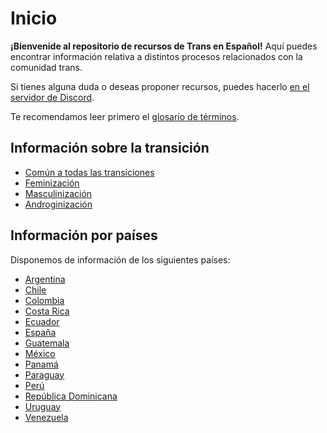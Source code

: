 # Inicio

**¡Bienvenide al repositorio de recursos de Trans en Español!** Aquí puedes encontrar información relativa a distintos procesos relacionados con la comunidad trans.

Si tienes alguna duda o deseas proponer recursos, puedes hacerlo [en el servidor de Discord](https://www.transespdiscord.net/servidor).

Te recomendamos leer primero el [glosario de términos](glosario.md).

## Información sobre la transición

* [Común a todas las transiciones](transicion/informacion-comun.md)
* [Feminización](transicion/feminizacion/feminizacion.md)
* [Masculinización](transicion/masculinizacion/masculinizacion.md)
* [Androginización](transicion/androginizacion/androginizacion.md)


## Información por países

Disponemos de información de los siguientes países:

* [Argentina](paises/argentina/argentina.md)
* [Chile](paises/chile/chile.md)
* [Colombia](paises/colombia/colombia.md)
* [Costa Rica](paises/costa-rica/costa-rica.md)
* [Ecuador](paises/ecuador/ecuador.md)
* [España](paises/espana/espana.md)
* [Guatemala](paises/guatemala/guatemala.md)
* [México](paises/mexico/mexico.md)
* [Panamá](paises/panama/panama.md)
* [Paraguay](paises/paraguay/paraguay.md)
* [Perú](paises/peru/peru.md)
* [República Dominicana](paises/republica-dominicana/republica-dominicana.md)
* [Uruguay](paises/uruguay/uruguay.md)
* [Venezuela](paises/venezuela/venezuela.md)
